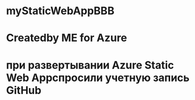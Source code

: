 # myStaticWebAppBBB
# Createdby ME for Azure
# при развертывании Azure Static Web Appспросили учетную запись GitHub
